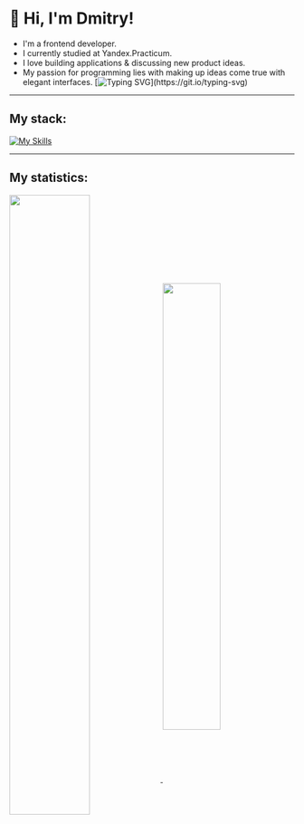 # 👋 Hi, I'm Dmitry!
* I'm a frontend developer.
* I currently studied at Yandex.Practicum.
* I love building applications & discussing new product ideas.
* My passion for programming lies with making up ideas come true with elegant interfaces.
[![Typing SVG](https://readme-typing-svg.herokuapp.com?color=%2336BCF7&lines=Welcome+to+my+page!)](https://git.io/typing-svg)
___
## My stack:

[![My Skills](https://skills.thijs.gg/icons?i=html,css,js,react,nodejs,git,mongodb,webpack,jquery,webpack,vscode,figma)](https://skills.thijs.gg)
___
## My statistics:

<a href="https://github.com/anuraghazra/github-readme-stats">
  <img align="center" width="53%" src="https://github-readme-stats.vercel.app/api?username=Loner789&show_icons=true&hide=stars,contributes&theme=default" />
</a>
<a href="https://github.com/anuraghazra/github-readme-stats">
  <img align="center" width="45%" src="https://github-readme-stats.vercel.app/api/top-langs/?username=Loner789&layout=compact&theme=default" />
</a>
